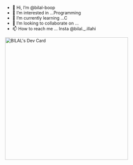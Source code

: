 - 👋 Hi, I’m @bilal-boop
- 👀 I’m interested in ...Programming
- 🌱 I’m currently learning ...C
- 💞️ I’m looking to collaborate on ...
- 📫 How to reach me ... Insta @bilal._.illahi

<!---
bilal-boop/bilal-boop is a ✨ special ✨ repository because its `README.md` (this file) appears on your GitHub profile.
You can click the Preview link to take a look at your changes.
--->
<a href="https://app.daily.dev/bilal_illahi"><img src="https://api.daily.dev/devcards/c4b722d28286444a9d8805d1a113ab9f.png?r=a1k" width="400" alt="BILAL's Dev Card"/></a>
